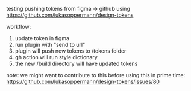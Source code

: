 testing pushing tokens from figma -> github using https://github.com/lukasoppermann/design-tokens


workflow:
1. update token in figma
2. run plugin with "send to url" 
3. plugin will push new tokens to /tokens folder 
4. gh action will run style dictionary 
5. the new /build directory will have updated tokens 

note: we might want to contribute to this before using this in prime time: https://github.com/lukasoppermann/design-tokens/issues/80

